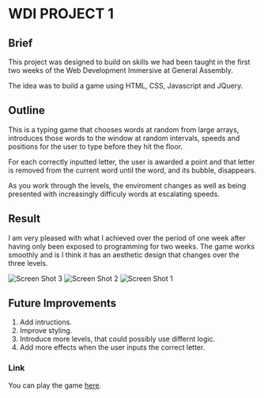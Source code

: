 # WDI PROJECT 1

## Brief

This project was designed to build on skills we had been taught in the first two weeks of the Web Development Immersive at General Assembly.

The idea was to build a game using HTML, CSS, Javascript and JQuery.

## Outline

This is a typing game that chooses words at random from large arrays, introduces those words to the window at random intervals, speeds and positions for the user to type before they hit the floor.

For each correctly inputted letter, the user is awarded a point and that letter is removed from the current word until the word, and its bubble, disappears.

As you work through the levels, the enviroment changes as well as being presented with increasingly difficuly words at escalating speeds.


## Result

I am very pleased with what I achieved over the period of one week after having only been exposed to programming for two weeks. The game works smoothly and is I think it has an aesthetic design that changes over the three levels.

![Screen Shot 3](http://i.imgur.com/ntwGkJH.png)
![Screen Shot 2](http://i.imgur.com/BsB6PX1.png)
![Screen Shot 1](http://i.imgur.com/CP0v66Q.png)

## Future Improvements

1. Add intructions.
2. Improve styling.
3. Introduce more levels, that could possibly use differnt logic.
4. Add more effects when the user inputs the correct letter.

### Link

You can play the game [here](https://desolate-sea-91314.herokuapp.com/).

